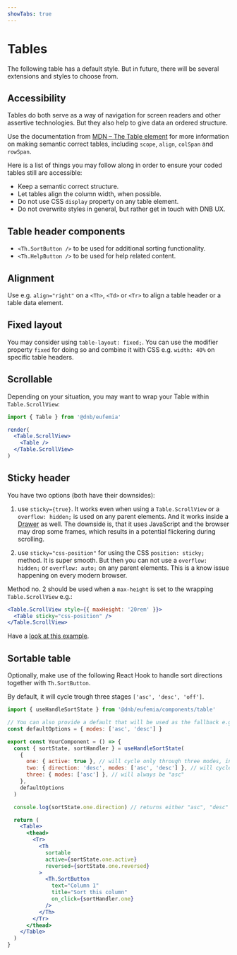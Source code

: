 ```yaml
---
showTabs: true
---
```


# Tables

The following table has a default style. But in future, there will be several extensions and styles to choose from.

## Accessibility

Tables do both serve as a way of navigation for screen readers and other assertive technologies. But they also help to give data an ordered structure.

Use the documentation from [MDN – The Table element](https://developer.mozilla.org/en-US/docs/Web/HTML/Element/table) for more information on making semantic correct tables, including `scope`, `align`, `colSpan` and `rowSpan`.

Here is a list of things you may follow along in order to ensure your coded tables still are accessible:

- Keep a semantic correct structure.
- Let tables align the column width, when possible.
- Do not use CSS `display` property on any table element.
- Do not overwrite styles in general, but rather get in touch with DNB UX.

## Table header components

- `<Th.SortButton />` to be used for additional sorting functionality.
- `<Th.HelpButton />` to be used for help related content.

## Alignment

Use e.g. `align="right"` on a `<Th>`, `<Td>` or `<Tr>` to align a table header or a table data element.

## Fixed layout

You may consider using `table-layout: fixed;`. You can use the modifier property `fixed` for doing so and combine it with CSS e.g. `width: 40%` on specific table headers.

## Scrollable

Depending on your situation, you may want to wrap your Table within `Table.ScrollView`:

```jsx
import { Table } from '@dnb/eufemia'

render(
  <Table.ScrollView>
    <Table />
  </Table.ScrollView>
)
```

## Sticky header

You have two options (both have their downsides):

1. use `sticky={true}`. It works even when using a `Table.ScrollView` or a `overflow: hidden;` is used on any parent elements. And it works inside a [Drawer](/uilib/components/drawer) as well. The downside is, that it uses JavaScript and the browser may drop some frames, which results in a potential flickering during scrolling.

2. use `sticky="css-position"` for using the CSS `position: sticky;` method. It is super smooth. But then you can not use a `overflow: hidden;` or `overflow: auto;` on any parent elements. This is a know issue happening on every modern browser.

Method no. 2 should be used when a `max-height` is set to the wrapping `Table.ScrollView` e.g.:

```jsx
<Table.ScrollView style={{ maxHeight: '20rem' }}>
  <Table sticky="css-position" />
</Table.ScrollView>
```

Have a [look at this example](/uilib/components/table/demos/#table-with-a-max-height).

## Sortable table

Optionally, make use of the following React Hook to handle sort directions together with `Th.SortButton`.

By default, it will cycle trough three stages `['asc', 'desc', 'off']`.

```jsx
import { useHandleSortState } from '@dnb/eufemia/components/table'

// You can also provide a default that will be used as the fallback e.g.
const defaultOptions = { modes: ['asc', 'desc'] }

export const YourComponent = () => {
  const { sortState, sortHandler } = useHandleSortState(
    {
      one: { active: true }, // will cycle only through three modes, including "off"
      two: { direction: 'desc', modes: ['asc', 'desc'] }, // will cycle only through "asc" or "desc"
      three: { modes: ['asc'] }, // will always be "asc"
    },
    defaultOptions
  )

  console.log(sortState.one.direction) // returns either "asc", "desc" or "off"

  return (
    <Table>
      <thead>
        <Tr>
          <Th
            sortable
            active={sortState.one.active}
            reversed={sortState.one.reversed}
          >
            <Th.SortButton
              text="Column 1"
              title="Sort this column"
              on_click={sortHandler.one}
            />
          </Th>
        </Tr>
      </thead>
    </Table>
  )
}
```
